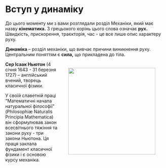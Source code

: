 # Вступ у динамiку

До цього моменту ми з вами розглядали роздiл Механiки, який має назву <b>кiнематика.</b> З грецьокого корiнь цього слова означає <b>рух.</b> Швидкiсть, прискорення, траєкторiя, час - це все лише опис характеру руху.

<p class="p3"><span class="p1"><b>Динамiка</b></span> – роздiл механiки, що вивчає причини виникнення руху. Центральним поняттям є <b>сила,</b> що прикладена до тiла.</p>

<img class="image" width="275" hspace="30" vspace="20" align="left" style="float:right" src="https://rawgit.com/chudaol/ed-era-book-physics/master/images/chapter_4/1.png" />
<p class="p3"><b>Сер Iсаак Ньютон</b> (4 сiчня 1643 - 31 березня 1727) – англiйський вчений, творець класичної фiзики.</p>
<p class="p3">У своїй славетнiй працi "Математичнi начала натуральної фiлософiї" (Philosophi&#230 Naturalis Principia Mathematica) вiн сформулював закон всесвiтнього тяжiння та закони руху - три закони Ньютона. Ця праця заклала фундамент класичної фiзики i є основою курсу механiка.</p>
